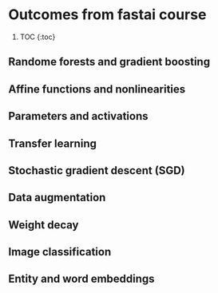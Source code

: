 # Outcomes from fastai course

1. TOC
{:toc}

## Randome forests and gradient boosting


## Affine functions and nonlinearities


## Parameters and activations


## Transfer learning


## Stochastic gradient descent (SGD)


## Data augmentation


## Weight decay


## Image classification


## Entity and word embeddings



